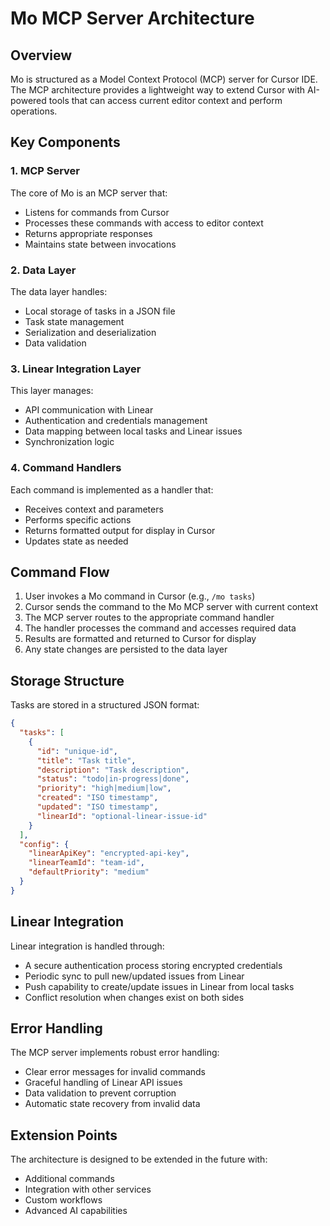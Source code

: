 # Mo MCP Server Architecture

## Overview

Mo is structured as a Model Context Protocol (MCP) server for Cursor IDE. The MCP architecture provides a lightweight way to extend Cursor with AI-powered tools that can access current editor context and perform operations.

## Key Components

### 1. MCP Server

The core of Mo is an MCP server that:

- Listens for commands from Cursor
- Processes these commands with access to editor context
- Returns appropriate responses
- Maintains state between invocations

### 2. Data Layer

The data layer handles:

- Local storage of tasks in a JSON file
- Task state management
- Serialization and deserialization
- Data validation

### 3. Linear Integration Layer

This layer manages:

- API communication with Linear
- Authentication and credentials management
- Data mapping between local tasks and Linear issues
- Synchronization logic

### 4. Command Handlers

Each command is implemented as a handler that:

- Receives context and parameters
- Performs specific actions
- Returns formatted output for display in Cursor
- Updates state as needed

## Command Flow

1. User invokes a Mo command in Cursor (e.g., `/mo tasks`)
2. Cursor sends the command to the Mo MCP server with current context
3. The MCP server routes to the appropriate command handler
4. The handler processes the command and accesses required data
5. Results are formatted and returned to Cursor for display
6. Any state changes are persisted to the data layer

## Storage Structure

Tasks are stored in a structured JSON format:

```json
{
  "tasks": [
    {
      "id": "unique-id",
      "title": "Task title",
      "description": "Task description",
      "status": "todo|in-progress|done",
      "priority": "high|medium|low",
      "created": "ISO timestamp",
      "updated": "ISO timestamp",
      "linearId": "optional-linear-issue-id"
    }
  ],
  "config": {
    "linearApiKey": "encrypted-api-key",
    "linearTeamId": "team-id",
    "defaultPriority": "medium"
  }
}
```

## Linear Integration

Linear integration is handled through:

- A secure authentication process storing encrypted credentials
- Periodic sync to pull new/updated issues from Linear
- Push capability to create/update issues in Linear from local tasks
- Conflict resolution when changes exist on both sides

## Error Handling

The MCP server implements robust error handling:

- Clear error messages for invalid commands
- Graceful handling of Linear API issues
- Data validation to prevent corruption
- Automatic state recovery from invalid data

## Extension Points

The architecture is designed to be extended in the future with:

- Additional commands
- Integration with other services
- Custom workflows
- Advanced AI capabilities
